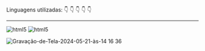 Linguagens utilizadas: 
:point_down:  :point_down: :point_down: :point_down: :point_down:
<hr>


<div style="display: inline_block">
      <img aling="center" alt="html5" src="https://img.shields.io/badge/HTML5-E34F26?style=for-the-badge&logo=html5&logoColor=white"/>
      <img aling="center" alt="html5" src="https://img.shields.io/badge/CSS3-1572B6?style=for-the-badge&logo=css3&logoColor=white"/>
      </div>




![Gravação-de-Tela-2024-05-21-às-14 16 36](https://github.com/rolwary/Xbox-Microsoft-entrar-com-sua-Conta/assets/147844742/3a199251-9cbc-4433-ac34-377c82d16de6)
